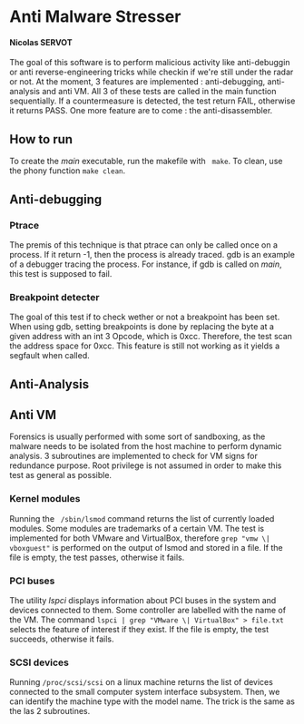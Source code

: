 # Anti Malware Stresser

#### Nicolas SERVOT

The goal of this software is to perform malicious activity like anti-debuggin or anti reverse-engineering tricks while checkin if we're still under the radar or not. 
At the moment, 3 features are implemented : anti-debugging, anti-analysis and anti VM. All 3 of these tests are called in the main function sequentially. If a countermeasure is detected, the test return FAIL, otherwise it returns PASS.
One more feature are to come : the anti-disassembler. 

## How to run

To create the *main* executable, run the makefile with  ``` make```.
To clean, use the phony function ``` make clean ```.

## Anti-debugging

### Ptrace

The premis of this technique is that ptrace can only be called once on a process. If it return -1, then the process is already traced. gdb is an example of a debugger tracing the process. For instance, if gdb is called on *main*, this test is supposed to fail.

### Breakpoint detecter

The goal of this test if to check wether or not a breakpoint has been set. When using gdb, setting  breakpoints is done by replacing the byte at a given address with an int 3 Opcode, which is 0xcc. Therefore, the test scan the address space for 0xcc. This feature is still not working as it yields a segfault when called.

## Anti-Analysis

## Anti VM

Forensics is usually performed with some sort of sandboxing, as the malware needs to be isolated from the host machine to perform dynamic analysis. 3 subroutines are implemented to check for VM signs for redundance purpose. Root privilege is not assumed in order to make this test as general as possible. 

### Kernel modules

Running the ``` /sbin/lsmod``` command returns the list of currently loaded modules. Some modules are trademarks of a certain VM. The test is implemented for both VMware and VirtualBox, therefore ```grep "vmw \| vboxguest"``` is performed on the output of lsmod and stored in a file. If the file is empty, the test passes, otherwise it fails.

### PCI buses

The utility *lspci* displays information about PCI buses in the system and devices connected to them. Some controller are labelled with the name of the VM. The command ```lspci | grep "VMware \| VirtualBox" > file.txt``` selects the feature of interest if they exist. If the file is empty, the test succeeds, otherwise it fails.

### SCSI devices

Running ```/proc/scsi/scsi``` on a linux machine returns the list of devices connected to the small computer system interface subsystem. Then, we can identify the machine type with the model name. The trick is the same as the las 2 subroutines.